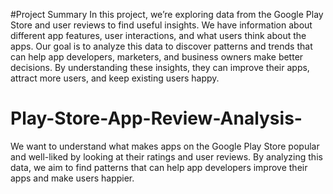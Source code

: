 #Project Summary
In this project, we’re exploring data from the Google Play Store and user reviews to find useful insights. We have information about different app features, user interactions, and what users think about the apps. Our goal is to analyze this data to discover patterns and trends that can help app developers, marketers, and business owners make better decisions. By understanding these insights, they can improve their apps, attract more users, and keep existing users happy.

# Play-Store-App-Review-Analysis-
We want to understand what makes apps on the Google Play Store popular and well-liked by looking at their ratings and user reviews. By analyzing this data, we aim to find patterns that can help app developers improve their apps and make users happier. 
